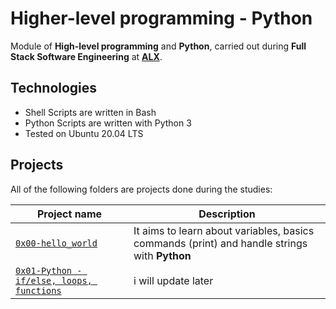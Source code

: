 # Higher-level programming - Python
Module of **High-level programming** and **Python**, carried out during **Full Stack Software Engineering** at **[ALX](https://alx-intranet.hbtn.io/)**.

## Technologies
* Shell Scripts are written in Bash
* Python Scripts are written with Python 3
* Tested on Ubuntu 20.04 LTS

## Projects
All of the following folders are projects done during the studies:

| Project name | Description |
| ------------ | ----------- |
| [`0x00-hello_world`](https://github.com/awonuga123/alx-higher_level_programming/tree/master/0x00-python-hello_world) | It aims to learn about variables, basics commands (print) and handle strings with **Python** |
| [`0x01-Python - if/else, loops, functions`](https://github.com/awonuga123/alx-higher_level_programming/tree/master/0x00-python-if/else,loops,function) | i will update later
